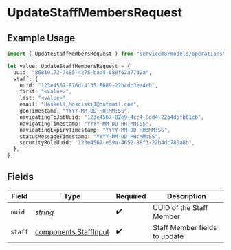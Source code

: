 # UpdateStaffMembersRequest

## Example Usage

```typescript
import { UpdateStaffMembersRequest } from "servicem8/models/operations";

let value: UpdateStaffMembersRequest = {
  uuid: "86819172-7c85-4275-baa4-688f62a7732a",
  staff: {
    uuid: "123e4567-876d-4135-8689-22b4dc3ea4eb",
    first: "<value>",
    last: "<value>",
    email: "Haskell_Mosciski1@hotmail.com",
    geoTimestamp: "YYYY-MM-DD HH:MM:SS",
    navigatingToJobUuid: "123e4567-02e9-4cc4-8dd4-22b4d5fb61cb",
    navigatingTimestamp: "YYYY-MM-DD HH:MM:SS",
    navigatingExpiryTimestamp: "YYYY-MM-DD HH:MM:SS",
    statusMessageTimestamp: "YYYY-MM-DD HH:MM:SS",
    securityRoleUuid: "123e4567-e59a-4652-88f3-22b4dc780a8b",
  },
};
```

## Fields

| Field                                                          | Type                                                           | Required                                                       | Description                                                    |
| -------------------------------------------------------------- | -------------------------------------------------------------- | -------------------------------------------------------------- | -------------------------------------------------------------- |
| `uuid`                                                         | *string*                                                       | :heavy_check_mark:                                             | UUID of the Staff Member                                       |
| `staff`                                                        | [components.StaffInput](../../models/components/staffinput.md) | :heavy_check_mark:                                             | Staff Member fields to update                                  |